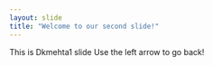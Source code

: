 ```yaml
---
layout: slide
title: "Welcome to our second slide!"
---
```

This is Dkmehta1 slide
Use the left arrow to go back!

